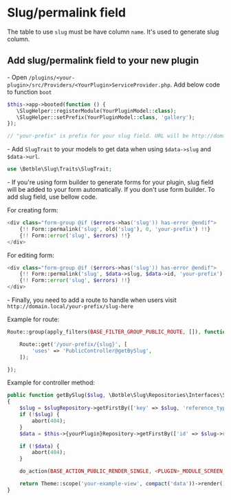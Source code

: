 # Slug/permalink field

The table to use `slug` must be have column `name`. It's used to generate slug column.

## Add slug/permalink field to your new plugin

\- Open `/plugins/<your-plugin>/src/Providers/<YourPlugin>ServiceProvider.php`. Add below code to function `boot`

```php
$this->app->booted(function () {
   \SlugHelper::registerModule(YourPluginModel::class);
   \SlugHelper::setPrefix(YourPluginModel::class, 'gallery');
});

// "your-prefix" is prefix for your slug field. URL will be http://domain.local/your-prefix/slug-here
```

\- Add `SlugTrait` to your models to get data when using `$data->slug` and `$data->url`.

```php
use \Botble\Slug\Traits\SlugTrait;
```

\- If you're using form builder to generate forms for your plugin, slug field will be added to your form automatically.
If you don't use form builder. To add slug field, use bellow code.

For creating form:

```php
<div class="form-group @if ($errors->has('slug')) has-error @endif">
    {!! Form::permalink('slug', old('slug'), 0, 'your-prefix') !!}
    {!! Form::error('slug', $errors) !!}
</div>
```

For editing form:

```php
<div class="form-group @if ($errors->has('slug')) has-error @endif">
    {!! Form::permalink('slug', $data->slug, $data->id, 'your-prefix') !!}
    {!! Form::error('slug', $errors) !!}
</div>
```

\- Finally, you need to add a route to handle when users visit `http://domain.local/your-prefix/slug-here`

Example for route:

```php
Route::group(apply_filters(BASE_FILTER_GROUP_PUBLIC_ROUTE, []), function () {

    Route::get('/your-prefix/{slug}', [
        'uses' => 'PublicController@getBySlug',
    ]);

});
```

Example for controller method:

```php
public function getBySlug($slug, \Botble\Slug\Repositories\Interfaces\SlugInterface $slugRepository)
{
    $slug = $slugRepository->getFirstBy(['key' => $slug, 'reference_type' => YourModel::class]);
    if (!$slug) {
        abort(404);
    }
    $data = $this->{yourPlugin}Repository->getFirstBy(['id' => $slug->reference_id, 'status' => 1]);

    if (!$data) {
        abort(404);
    }

    do_action(BASE_ACTION_PUBLIC_RENDER_SINGLE, <PLUGIN>_MODULE_SCREEN_NAME, $data);

    return Theme::scope('your-example-view', compact('data'))->render();
}
```
